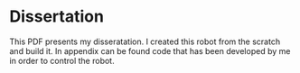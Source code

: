 # Dissertation
This PDF presents my disseratation. I created this robot from the scratch and build it. 
In appendix can be found code that has been developed by me in order to control the robot.
